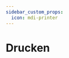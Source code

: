 ```yaml
---
sidebar_custom_props:
  icon: mdi-printer
---
```


#  Drucken


<Features/>

<!--
Anleitungen zum Drucken, Kopieren und Scannen für Schüler:innen und Lehrpersonen.

[:mdi-account-multiple: Schüler:innen](druck_sus/)

[:mdi-briefcase-variant: Lehrer*innen](druck_lul/)
-->